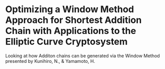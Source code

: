 # Optimizing a Window Method Approach for Shortest Addition Chain with Applications to the Elliptic Curve Cryptosystem

Looking at how Additon chains can be generated via the Window Method presented by Kunihiro, N., & Yamamoto, H. 


